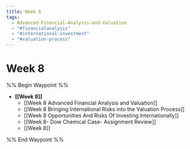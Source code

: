 ```yaml
---
title: Week 8
tags:
  - Advanced-Financial-Analysis-and-Valuation
  - "#financialanalysis"
  - "#international-investment"
  - "#valuation-process"
---
```


# Week 8
%% Begin Waypoint %%
- **[[Week 8]]**
	- [[Week 8 Advanced Financial Analysis and Valuation]]
	- [[Week 8 Bringing International Risks into the Valuation Process]]
	- [[Week 8 Opportunities And Risks Of Investing Internationally]]
	- [[Week 8- Dow Chemical Case- Assignment Review]]
	- [[Week 8]]

%% End Waypoint %%
